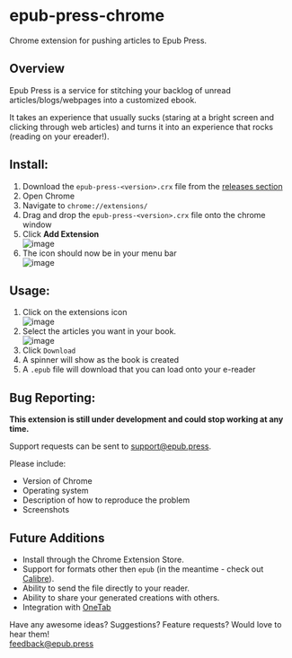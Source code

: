 # epub-press-chrome
Chrome extension for pushing articles to Epub Press.

## Overview
Epub Press is a service for stitching your backlog of unread articles/blogs/webpages into a customized ebook.

It takes an experience that usually sucks (staring at a bright screen and clicking through web articles) and turns it into an experience that rocks (reading on your ereader!).

## Install:

1. Download the `epub-press-<version>.crx` file from the [releases section](https://github.com/haroldtreen/epub-press-chrome/releases)
1. Open Chrome
1. Navigate to `chrome://extensions/`
1. Drag and drop the `epub-press-<version>.crx` file onto the chrome window
1. Click **Add Extension**  
  ![image](https://cloud.githubusercontent.com/assets/1745854/13517595/c04b634e-e192-11e5-90e3-ce4899617d10.png)
1. The icon should now be in your menu bar  
  ![image](https://cloud.githubusercontent.com/assets/1745854/13517609/e05ec9f0-e192-11e5-8ab3-16f757318fbc.png)

## Usage:
1. Click on the extensions icon  
  ![image](https://cloud.githubusercontent.com/assets/1745854/13517662/9a554690-e193-11e5-856f-c9ae86800735.png)
1. Select the articles you want in your book.  
  ![image](https://cloud.githubusercontent.com/assets/1745854/13517673/c29eb03c-e193-11e5-9f82-aa5e6d200d5c.png)
1. Click `Download`
1. A spinner will show as the book is created
1. A `.epub` file will download that you can load onto your e-reader

## Bug Reporting:
**This extension is still under development and could stop working at any time.**

Support requests can be sent to support@epub.press.

Please include:
- Version of Chrome
- Operating system
- Description of how to reproduce the problem
- Screenshots

## Future Additions
- Install through the Chrome Extension Store.
- Support for formats other then `epub` (in the meantime - check out [Calibre](https://calibre-ebook.com/)).
- Ability to send the file directly to your reader.
- Ability to share your generated creations with others.
- Integration with [OneTab](https://chrome.google.com/webstore/detail/onetab/chphlpgkkbolifaimnlloiipkdnihall?hl=en)

Have any awesome ideas? Suggestions? Feature requests? Would love to hear them!  
feedback@epub.press
